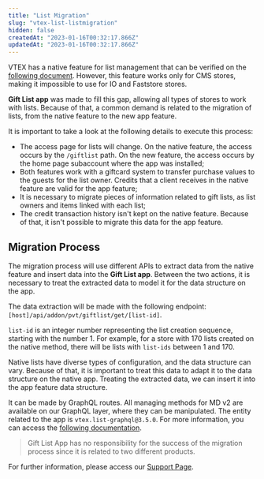 ```yaml
---
title: "List Migration"
slug: "vtex-list-listmigration"
hidden: false
createdAt: "2023-01-16T00:32:17.866Z"
updatedAt: "2023-01-16T00:32:17.866Z"
---
```


VTEX has a native feature for list management that can be verified on the [following document](https://help.vtex.com/en/subcategory/list-types--6aeeWirCBUwwCmeIWOgIWs). However, this feature works only for CMS stores, making it impossible to use for IO and Faststore stores.

**Gift List app** was made to fill this gap, allowing all types of stores to work with lists. Because of that, a common demand is related to the migration of lists, from the native feature to the new app feature.

It is important to take a look at the following details to execute this process:

- The access page for lists will change. On the native feature, the access occurs by the `/giftlist` path. On the new feature, the access occurs by the home page subaccount where the app was installed;
- Both features work with a giftcard system to transfer purchase values to the guests for the list owner. Credits that a client receives in the native feature are valid for the app feature;
- It is necessary to migrate pieces of information related to gift lists, as list owners and items linked with each list;
- The credit transaction history isn't kept on the native feature. Because of that, it isn't possible to migrate this data for the app feature.

## Migration Process

The migration process will use different APIs to extract data from the native feature and insert data into the **Gift List app**. Between the two actions, it is necessary to treat the extracted data to model it for the data structure on the app.

The data extraction will be made with the following endpoint:
`[host]/api/addon/pvt/giftlist/get/[list-id]`. 

``list-id`` is an integer number representing the list creation sequence, starting with the number 1. For example, for a store with 170 lists created on the native method, there will be lists with ``list-ids`` between 1 and 170.

Native lists have diverse types of configuration, and the data structure can vary. Because of that, it is important to treat this data to adapt it to the data structure on the native app. Treating the extracted data, we can insert it into the app feature data structure. 

It can be made by GraphQL routes. All managing methods for MD v2 are available on our GraphQL layer, where they can be manipulated. The entity related to the app is ``vtex.list-graphql@3.5.0``. For more information, you can access the [following documentation](https://developers.vtex.com/docs/guides/graphql-ide).

> Gift List App has no responsibility for the success of the migration process since it is related to two different products.

For further information, please access our [Support Page](https://help.vtex.com/en/faq/como-funciona-o-suporte-da-vtex--3kACEfni4m8Yxa1vnf2ebe).